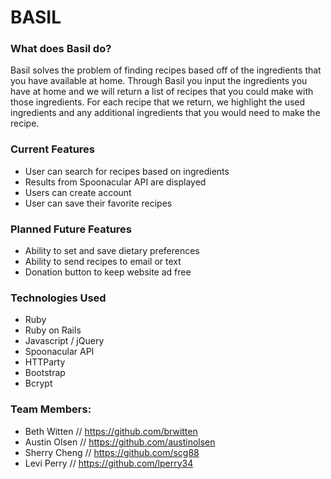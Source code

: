 # BASIL

### What does Basil do?
Basil solves the problem of finding recipes based off of the ingredients that you have available at home. Through Basil you input the ingredients you have at home and we will return a list of recipes that you could make with those ingredients. For each recipe that we return, we highlight the used ingredients and any additional ingredients that you would need to make the recipe.

### Current Features
+ User can search for recipes based on ingredients
+ Results from Spoonacular API are displayed
+ Users can create account
+ User can save their favorite recipes

### Planned Future Features
+ Ability to set and save dietary preferences
+ Ability to send recipes to email or text
+ Donation button to keep website ad free

### Technologies Used
+ Ruby
+ Ruby on Rails
+ Javascript / jQuery
+ Spoonacular API
+ HTTParty
+ Bootstrap
+ Bcrypt

### Team Members:
+ Beth Witten // https://github.com/brwitten
+ Austin Olsen // https://github.com/austinolsen
+ Sherry Cheng // https://github.com/scg88
+ Levi Perry // https://github.com/lperry34
